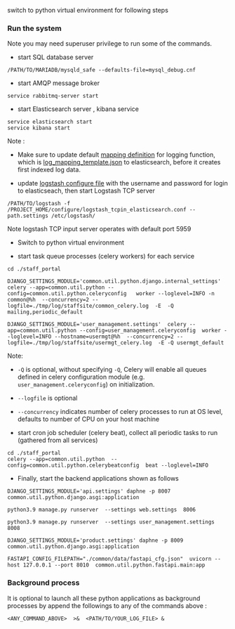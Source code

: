 
switch to python virtual environment for following steps




### Run the system

Note you may need superuser privilege to run some of the commands.

* start SQL database server
```
/PATH/TO/MARIADB/mysqld_safe --defaults-file=mysql_debug.cnf
```

* start AMQP message broker
```
service rabbitmq-server start
```

* start Elasticsearch server , kibana service
```
service elasticsearch start
service kibana start
```
Note :
* Make sure to update default [mapping definition](https://github.com/metalalive/EnvToolSetupJunkBox/blob/master/elasticsearch/5.6/basic_usage_cheatsheet.md#mapping) for logging function, which is [log_mapping_template.json](./configure/log_mapping_template.json) to elasticsearch, before it creates first indexed log data.


* update [logstash configure file](./configure/logstash_tcpin_elasticsearch.conf) with the username and password for login to elasticseach, then start Logstash TCP server
```
/PATH/TO/logstash -f  /PROJECT_HOME/configure/logstash_tcpin_elasticsearch.conf --path.settings /etc/logstash/
```
Note logstash TCP input server operates with default port 5959

* Switch to python virtual environment 

* start task queue processes (celery workers) for each service
```
cd ./staff_portal

DJANGO_SETTINGS_MODULE='common.util.python.django.internal_settings' celery --app=common.util.python --config=common.util.python.celeryconfig   worker --loglevel=INFO -n common@%h  --concurrency=2 --logfile=./tmp/log/staffsite/common_celery.log  -E  -Q mailing,periodic_default

DJANGO_SETTINGS_MODULE='user_management.settings'  celery --app=common.util.python --config=user_management.celeryconfig  worker --loglevel=INFO --hostname=usermgt@%h  --concurrency=2 --logfile=./tmp/log/staffsite/usermgt_celery.log  -E -Q usermgt_default
```
Note:
*  `-Q` is optional, without specifying `-Q`, Celery will enable all queues defined in celery configuration module (e.g. `user_management.celeryconfig`) on initialization.
* `--logfile` is optional
* `--concurrency` indicates number of celery processes to run at OS level, defaults to number of CPU on your host machine


* start cron job scheduler (celery beat), collect all periodic tasks to run (gathered from all services)
```
cd ./staff_portal
celery --app=common.util.python  --config=common.util.python.celerybeatconfig  beat --loglevel=INFO
```

* Finally, start the backend applications shown as follows
```
DJANGO_SETTINGS_MODULE='api.settings' daphne -p 8007  common.util.python.django.asgi:application

python3.9 manage.py runserver  --settings web.settings  8006

python3.9 manage.py runserver  --settings user_management.settings  8008

DJANGO_SETTINGS_MODULE='product.settings' daphne -p 8009  common.util.python.django.asgi:application

FASTAPI_CONFIG_FILEPATH="./common/data/fastapi_cfg.json"  uvicorn --host 127.0.0.1 --port 8010  common.util.python.fastapi.main:app 
```

### Background process
It is optional to launch all these python applications as background processes by append the followings to any of the commands above :
```
<ANY_COMMAND_ABOVE>  >&  <PATH/TO/YOUR_LOG_FILE> &
```


